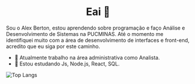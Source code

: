 <h1 align="center">Eai 👋 </h1>


<p>
Sou o Alex Berton, estou aprendendo sobre programação e faço Análise e Desenvolvimento de Sistemas na PUCMINAS.
Até o momento me identifiquei muito com a área de desenvolvimento de interfaces e front-end, acredito que eu siga por este caminho.
</p>

- 🔭 Atualmente trabalho na área administrativa como Analista.
- 🌱 Estou estudando Js, Node.js, React, SQL.

 
 ![Top Langs](https://github-readme-stats.vercel.app/api/top-langs/?username=AlexBertonn&layout=compact&theme=dark)

